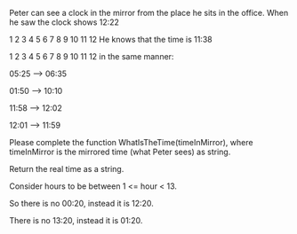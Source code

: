 Peter can see a clock in the mirror from the place he sits in the office. When he saw the clock shows 12:22

1
2
3
4
5
6
7
8
9
10
11
12
He knows that the time is 11:38

1
2
3
4
5
6
7
8
9
10
11
12
in the same manner:

05:25 --> 06:35

01:50 --> 10:10

11:58 --> 12:02

12:01 --> 11:59

Please complete the function WhatIsTheTime(timeInMirror), where timeInMirror is the mirrored time (what Peter sees) as string.

Return the real time as a string.

Consider hours to be between 1 <= hour < 13.

So there is no 00:20, instead it is 12:20.

There is no 13:20, instead it is 01:20.